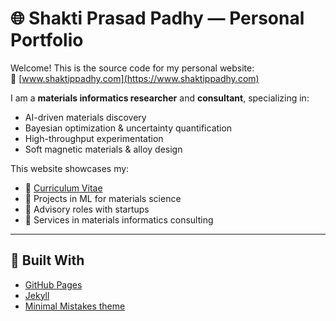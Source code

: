 # 🌐 Shakti Prasad Padhy — Personal Portfolio

Welcome! This is the source code for my personal website:  
🔗 [www.shaktippadhy.com](https://www.shaktippadhy.com)

I am a **materials informatics researcher** and **consultant**, specializing in:

- AI-driven materials discovery
- Bayesian optimization & uncertainty quantification
- High-throughput experimentation
- Soft magnetic materials & alloy design

This website showcases my:
- 📄 [Curriculum Vitae](https://www.shaktippadhy.com/cv/)
- 💼 Projects in ML for materials science
- 🤝 Advisory roles with startups
- 🚀 Services in materials informatics consulting

---

## 🚀 Built With

- [GitHub Pages](https://pages.github.com/)
- [Jekyll](https://jekyllrb.com/)
- [Minimal Mistakes theme](https://mmistakes.github.io/minimal-mistakes/)
